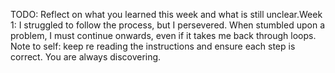 TODO: Reflect on what you learned this week and what is still unclear.Week 1: I struggled to follow the process, but I persevered. When stumbled upon a problem, I must continue onwards, even if it takes me back through loops. Note to self: keep re reading the instructions and ensure each step is correct. You are always discovering.

